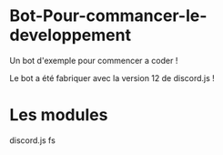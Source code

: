 # Bot-Pour-commancer-le-developpement

Un bot d'exemple pour commencer a coder ! 

Le bot a été fabriquer avec la version 12 de discord.js !


# Les modules

discord.js
fs
